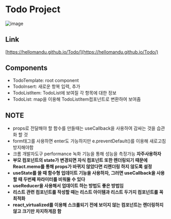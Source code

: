 # Todo Project
![image](https://user-images.githubusercontent.com/45222982/93972330-07305900-fdad-11ea-9c3e-ef90ed07a345.png)

## Link
[https://hellomandu.github.io/Todo/](https://hellomandu.github.io/Todo/)

## Components
- TodoTemplate: root component
- TodoInsert: 새로운 항복 입력, 추가
- TodoListItem: TodoList에 보여질 각 항목에 대한 정보
- TodoList: map을 이용해 TodoListItem컴포넌트로 변환하여 보여줌

## NOTE
 - props로 전달해야 할 함수를 만들때는 useCallback을 사용하여 감싸는 것을 습관화 할 것
 - form태그를 사용하면 enter도 가능하지만 e.preventDefault()를 이용해 새로고침 방지해야함
 - 크롬 개발자도구 performance 녹화 기능을 통해 성능을 측정가능 **자주사용하자**
 - **부모 컴포넌트의 state가 변경되면 자식 컴포넌트 또한 렌더링되기 때문에 React.memo를 통해 props가 바뀌지 않았다면 리렌더링 하지 않도록 설정**
 - **useState를 쓸 때 함수형 업데이트 기능을 사용하자, 그러면 useCallback을 사용할 때 두번째 파라미터를 비워둘 수 있다**
 - **useReducer을 사용해서 업데이트 하는 방법도 좋은 방법임**
 - **리스트 관련 컴포넌트를 작성할 때는 리스트 아이템과 리스트 두가지 컴포넌트를 꼭 최적화**
 - **react_virtualized를 이용해 스크롤되기 전에 보이지 않는 컴포넌트는 렌더링하지 않고 크기만 차지하게끔 함**

